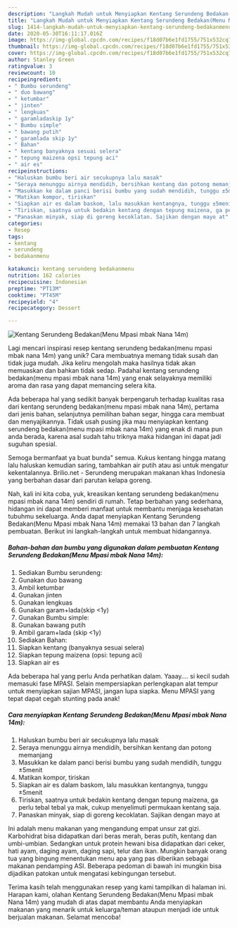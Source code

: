 ```yaml
---
description: "Langkah Mudah untuk Menyiapkan Kentang Serundeng Bedakan(Menu Mpasi mbak Nana 14m), Bisa Manjain Lidah"
title: "Langkah Mudah untuk Menyiapkan Kentang Serundeng Bedakan(Menu Mpasi mbak Nana 14m), Bisa Manjain Lidah"
slug: 1414-langkah-mudah-untuk-menyiapkan-kentang-serundeng-bedakanmenu-mpasi-mbak-nana-14m-bisa-manjain-lidah
date: 2020-05-30T16:11:17.016Z
image: https://img-global.cpcdn.com/recipes/f18d07b6e1fd1755/751x532cq70/kentang-serundeng-bedakanmenu-mpasi-mbak-nana-14m-foto-resep-utama.jpg
thumbnail: https://img-global.cpcdn.com/recipes/f18d07b6e1fd1755/751x532cq70/kentang-serundeng-bedakanmenu-mpasi-mbak-nana-14m-foto-resep-utama.jpg
cover: https://img-global.cpcdn.com/recipes/f18d07b6e1fd1755/751x532cq70/kentang-serundeng-bedakanmenu-mpasi-mbak-nana-14m-foto-resep-utama.jpg
author: Stanley Green
ratingvalue: 3
reviewcount: 10
recipeingredient:
- " Bumbu serundeng"
- " duo bawang"
- " ketumbar"
- " jinten"
- " lengkuas"
- " garamladaskip 1y"
- " Bumbu simple"
- " bawang putih"
- " garamlada skip 1y"
- " Bahan"
- " kentang banyaknya sesuai selera"
- " tepung maizena opsi tepung aci"
- " air es"
recipeinstructions:
- "Haluskan bumbu beri air secukupnya lalu masak"
- "Seraya menunggu airnya mendidih, bersihkan kentang dan potong memanjang"
- "Masukkan ke dalam panci berisi bumbu yang sudah mendidih, tunggu ±5menit"
- "Matikan kompor, tiriskan"
- "Siapkan air es dalam baskom, lalu masukkan kentangnya, tunggu ±5menit"
- "Tiriskan, saatnya untuk bedakin kentang dengan tepung maizena, ga perlu tebal tebal ya mak, cukup menyelimuti permukaan kentang saja."
- "Panaskan minyak, siap di goreng kecoklatan. Sajikan dengan mayo at"
categories:
- Resep
tags:
- kentang
- serundeng
- bedakanmenu

katakunci: kentang serundeng bedakanmenu 
nutrition: 162 calories
recipecuisine: Indonesian
preptime: "PT13M"
cooktime: "PT45M"
recipeyield: "4"
recipecategory: Dessert

---
```



![Kentang Serundeng Bedakan(Menu Mpasi mbak Nana 14m)](https://img-global.cpcdn.com/recipes/f18d07b6e1fd1755/751x532cq70/kentang-serundeng-bedakanmenu-mpasi-mbak-nana-14m-foto-resep-utama.jpg)

Lagi mencari inspirasi resep kentang serundeng bedakan(menu mpasi mbak nana 14m) yang unik? Cara membuatnya memang tidak susah dan tidak juga mudah. Jika keliru mengolah maka hasilnya tidak akan memuaskan dan bahkan tidak sedap. Padahal kentang serundeng bedakan(menu mpasi mbak nana 14m) yang enak selayaknya memiliki aroma dan rasa yang dapat memancing selera kita.

Ada beberapa hal yang sedikit banyak berpengaruh terhadap kualitas rasa dari kentang serundeng bedakan(menu mpasi mbak nana 14m), pertama dari jenis bahan, selanjutnya pemilihan bahan segar, hingga cara membuat dan menyajikannya. Tidak usah pusing jika mau menyiapkan kentang serundeng bedakan(menu mpasi mbak nana 14m) yang enak di mana pun anda berada, karena asal sudah tahu triknya maka hidangan ini dapat jadi suguhan spesial.

Semoga bermanfaat ya buat bunda&#34; semua. Kukus kentang hingga matang lalu haluskan kemudian saring, tambahkan air putih atau asi untuk mengatur kekentalannya. Brilio.net - Serundeng merupakan makanan khas Indonesia yang berbahan dasar dari parutan kelapa goreng.


Nah, kali ini kita coba, yuk, kreasikan kentang serundeng bedakan(menu mpasi mbak nana 14m) sendiri di rumah. Tetap berbahan yang sederhana, hidangan ini dapat memberi manfaat untuk membantu menjaga kesehatan tubuhmu sekeluarga. Anda dapat menyiapkan Kentang Serundeng Bedakan(Menu Mpasi mbak Nana 14m) memakai 13 bahan dan 7 langkah pembuatan. Berikut ini langkah-langkah untuk membuat hidangannya.

<!--inarticleads1-->

##### Bahan-bahan dan bumbu yang digunakan dalam pembuatan Kentang Serundeng Bedakan(Menu Mpasi mbak Nana 14m):

1. Sediakan  Bumbu serundeng:
1. Gunakan  duo bawang
1. Ambil  ketumbar
1. Gunakan  jinten
1. Gunakan  lengkuas
1. Gunakan  garam+lada(skip &lt;1y)
1. Gunakan  Bumbu simple:
1. Gunakan  bawang putih
1. Ambil  garam+lada (skip &lt;1y)
1. Sediakan  Bahan:
1. Siapkan  kentang (banyaknya sesuai selera)
1. Siapkan  tepung maizena (opsi: tepung aci)
1. Siapkan  air es


Ada beberapa hal yang perlu Anda perhatikan dalam. Yaaay…. si kecil sudah memasuki fase MPASI. Selain mempersiapkan perlengkapan alat tempur untuk menyiapkan sajian MPASI, jangan lupa siapka. Menu MPASI yang tepat dapat cegah stunting pada anak! 

<!--inarticleads2-->

##### Cara menyiapkan Kentang Serundeng Bedakan(Menu Mpasi mbak Nana 14m):

1. Haluskan bumbu beri air secukupnya lalu masak
1. Seraya menunggu airnya mendidih, bersihkan kentang dan potong memanjang
1. Masukkan ke dalam panci berisi bumbu yang sudah mendidih, tunggu ±5menit
1. Matikan kompor, tiriskan
1. Siapkan air es dalam baskom, lalu masukkan kentangnya, tunggu ±5menit
1. Tiriskan, saatnya untuk bedakin kentang dengan tepung maizena, ga perlu tebal tebal ya mak, cukup menyelimuti permukaan kentang saja.
1. Panaskan minyak, siap di goreng kecoklatan. Sajikan dengan mayo at


Ini adalah menu makanan yang mengandung empat unsur zat gizi. Karbohidrat bisa didapatkan dari beras merah, beras putih, kentang dan umbi-umbian. Sedangkan untuk protein hewani bisa didapatkan dari ceker, hati ayam, daging ayam, daging sapi, telur dan ikan. Mungkin banyak orang tua yang bingung menentukan menu apa yang pas diberikan sebagai makanan pendamping ASI. Beberapa pedoman di bawah ini mungkin bisa dijadikan patokan untuk mengatasi kebingungan tersebut. 

Terima kasih telah menggunakan resep yang kami tampilkan di halaman ini. Harapan kami, olahan Kentang Serundeng Bedakan(Menu Mpasi mbak Nana 14m) yang mudah di atas dapat membantu Anda menyiapkan makanan yang menarik untuk keluarga/teman ataupun menjadi ide untuk berjualan makanan. Selamat mencoba!
